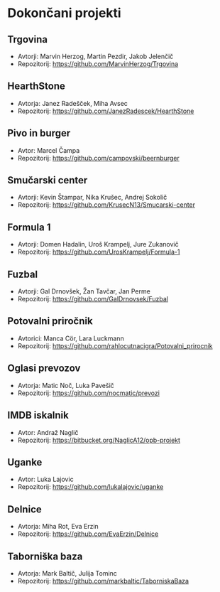 # Dokončani projekti

## Trgovina
* Avtorji: Marvin Herzog, Martin Pezdir, Jakob Jelenčič
* Repozitorij: https://github.com/MarvinHerzog/Trgovina

## HearthStone
* Avtorja: Janez Radešček, Miha Avsec
* Repozitorij: https://github.com/JanezRadescek/HearthStone

## Pivo in burger
* Avtor: Marcel Čampa
* Repozitorij: https://github.com/campovski/beernburger

## Smučarski center
* Avtorji: Kevin Štampar, Nika Krušec, Andrej Sokolič
* Repozitorij: https://github.com/KrusecN13/Smucarski-center

## Formula 1
* Avtorji: Domen Hadalin, Uroš Krampelj, Jure Zukanovič
* Repozitorij: https://github.com/UrosKrampelj/Formula-1

## Fuzbal
* Avtorji: Gal Drnovšek, Žan Tavčar, Jan Perme
* Repozitorij: https://github.com/GalDrnovsek/Fuzbal

## Potovalni priročnik
* Avtorici: Manca Cör, Lara Luckmann
* Repozitorij: https://github.com/rahlocutnacigra/Potovalni_prirocnik

## Oglasi prevozov
* Avtorja: Matic Noč, Luka Pavešič
* Repozitorij: https://github.com/nocmatic/prevozi

## IMDB iskalnik
* Avtor: Andraž Naglič
* Repozitorij: https://bitbucket.org/NaglicA12/opb-projekt

## Uganke
* Avtor: Luka Lajovic
* Repozitorij: https://github.com/lukalajovic/uganke

## Delnice
* Avtorja: Miha Rot, Eva Erzin
* Repozitorij: https://github.com/EvaErzin/Delnice

## Taborniška baza
* Avtorja: Mark Baltič, Julija Tominc
* Repozitorij: https://github.com/markbaltic/TaborniskaBaza

